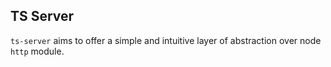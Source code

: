 ## TS Server

`ts-server` aims to offer a simple and intuitive layer of abstraction over node `http` module.